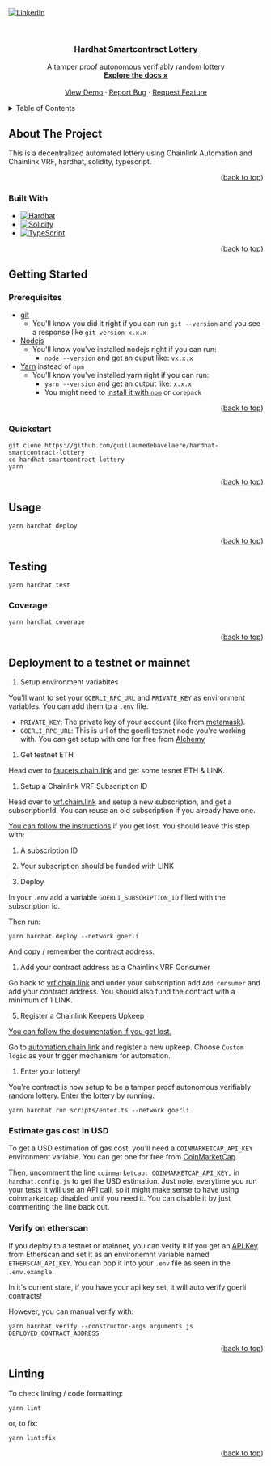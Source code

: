 <a name="readme-top"></a>
[![LinkedIn][linkedin-shield]][linkedin-url]

<!-- PROJECT LOGO -->
<br />
<div align="center">

<h3 align="center">Hardhat Smartcontract Lottery</h3>

  <p align="center">
    A tamper proof autonomous verifiably random lottery
    <br />
    <a href="https://github.com/guillaumedebavelaere/hardhat-smartcontract-lottery"><strong>Explore the docs »</strong></a>
    <br />
    <br />
    <a href="https://github.com/guillaumedebavelaere/hardhat-smartcontract-lottery">View Demo</a>
    ·
    <a href="https://github.com/guillaumedebavelaere/hardhat-smartcontract-lottery/issues">Report Bug</a>
    ·
    <a href="https://github.com/guillaumedebavelaere/hardhat-smartcontract-lottery/issues">Request Feature</a>
  </p>
</div>

<!-- TABLE OF CONTENTS -->
<details>
  <summary>Table of Contents</summary>
  <ol>
    <li>
      <a href="#about-the-project">About The Project</a>
      <ul>
        <li><a href="#built-with">Built With</a></li>
      </ul>
    </li>
    <li>
      <a href="#getting-started">Getting Started</a>
      <ul>
        <li><a href="#prerequisites">Prerequisites</a></li>
        <li><a href="#quickstart">Quickstart</a></li>
      </ul>
    </li>
    <li><a href="#usage">Usage</a></li>
    <li><a href="#testing">Testing</a>
        <ul>
            <li><a href="#coverage">Coverage</a></li>
        </ul>
    </li>
    <li><a href="#deployment-to-a-testnet-or-mainnet">Deployment to a testnet or mainnet</a>
    <ul>
            <li><a href="#estimate-gas-cost-in-usd">Estimate gas cost in USD</a></li>
            <li><a href="#verify-on-etherscan">Verify on etherscan</a></li>
        </ul>
    </li>
    <li><a href="#linting">Linting</a></li>
  </ol>
</details>

<!-- ABOUT THE PROJECT -->

## About The Project

This is a decentralized automated lottery using Chainlink Automation and Chainlink VRF, hardhat, solidity, typescript.

<p align="right">(<a href="#readme-top">back to top</a>)</p>

### Built With

-   [![Hardhat][HArdhat]][Hardhat-url]
-   [![Solidity][Solidity]][Solidity-url]
-   [![TypeScript][Typescript]][Typescript-url]

<p align="right">(<a href="#readme-top">back to top</a>)</p>

<!-- GETTING STARTED -->

## Getting Started

### Prerequisites

-   [git](https://git-scm.com/book/en/v2/Getting-Started-Installing-Git)
    -   You'll know you did it right if you can run `git --version` and you see a response like `git version x.x.x`
-   [Nodejs](https://nodejs.org/en/)
    -   You'll know you've installed nodejs right if you can run:
        -   `node --version` and get an ouput like: `vx.x.x`
-   [Yarn](https://yarnpkg.com/getting-started/install) instead of `npm`
    -   You'll know you've installed yarn right if you can run:
        -   `yarn --version` and get an output like: `x.x.x`
        -   You might need to [install it with `npm`](https://classic.yarnpkg.com/lang/en/docs/install/) or `corepack`

<p align="right">(<a href="#readme-top">back to top</a>)</p>

### Quickstart

```
git clone https://github.com/guillaumedebavelaere/hardhat-smartcontract-lottery
cd hardhat-smartcontract-lottery
yarn
```

<p align="right">(<a href="#readme-top">back to top</a>)</p>

<!-- USAGE EXAMPLES -->

## Usage

```
yarn hardhat deploy
```

<p align="right">(<a href="#readme-top">back to top</a>)</p>

<!-- TESTS -->

## Testing

```
yarn hardhat test
```

<!-- COVERAGE -->

### Coverage

```
yarn hardhat coverage
```

<p align="right">(<a href="#readme-top">back to top</a>)</p>

<!-- DEPLOYMENT -->

## Deployment to a testnet or mainnet

1. Setup environment variabltes

You'll want to set your `GOERLI_RPC_URL` and `PRIVATE_KEY` as environment variables. You can add them to a `.env` file.

-   `PRIVATE_KEY`: The private key of your account (like from [metamask](https://metamask.io/)).
-   `GOERLI_RPC_URL`: This is url of the goerli testnet node you're working with. You can get setup with one for free from [Alchemy](https://alchemy.com/?r=30fb9501aa7fc438)

1. Get testnet ETH

Head over to [faucets.chain.link](https://faucets.chain.link/) and get some tesnet ETH & LINK.

1. Setup a Chainlink VRF Subscription ID

Head over to [vrf.chain.link](https://vrf.chain.link/) and setup a new subscription, and get a subscriptionId. You can reuse an old subscription if you already have one.

[You can follow the instructions](https://docs.chain.link/docs/get-a-random-number/) if you get lost. You should leave this step with:

1. A subscription ID
2. Your subscription should be funded with LINK

3. Deploy

In your `.env` add a variable `GOERLI_SUBSCRIPTION_ID` filled with the subscription id.

Then run:

```
yarn hardhat deploy --network goerli
```

And copy / remember the contract address.

1. Add your contract address as a Chainlink VRF Consumer

Go back to [vrf.chain.link](https://vrf.chain.link) and under your subscription add `Add consumer` and add your contract address. You should also fund the contract with a minimum of 1 LINK.

5. Register a Chainlink Keepers Upkeep

[You can follow the documentation if you get lost.](https://docs.chain.link/docs/chainlink-keepers/compatible-contracts/)

Go to [automation.chain.link](https://automation.chain.link/new) and register a new upkeep. Choose `Custom logic` as your trigger mechanism for automation.

1. Enter your lottery!

You're contract is now setup to be a tamper proof autonomous verifiably random lottery. Enter the lottery by running:

```
yarn hardhat run scripts/enter.ts --network goerli
```

<!-- ESTIMATION GAS COST-->

### Estimate gas cost in USD

To get a USD estimation of gas cost, you'll need a `COINMARKETCAP_API_KEY` environment variable. You can get one for free from [CoinMarketCap](https://pro.coinmarketcap.com/signup).

Then, uncomment the line `coinmarketcap: COINMARKETCAP_API_KEY,` in `hardhat.config.js` to get the USD estimation. Just note, everytime you run your tests it will use an API call, so it might make sense to have using coinmarketcap disabled until you need it. You can disable it by just commenting the line back out.

<!-- VERIFY -->

### Verify on etherscan

If you deploy to a testnet or mainnet, you can verify it if you get an [API Key](https://etherscan.io/myapikey) from Etherscan and set it as an environemnt variable named `ETHERSCAN_API_KEY`. You can pop it into your `.env` file as seen in the `.env.example`.

In it's current state, if you have your api key set, it will auto verify goerli contracts!

However, you can manual verify with:

```
yarn hardhat verify --constructor-args arguments.js DEPLOYED_CONTRACT_ADDRESS
```

<p align="right">(<a href="#readme-top">back to top</a>)</p>

<!-- LINTING -->

## Linting

To check linting / code formatting:

```
yarn lint
```

or, to fix:

```
yarn lint:fix
```

<p align="right">(<a href="#readme-top">back to top</a>)</p>

<!-- MARKDOWN LINKS & IMAGES -->
<!-- https://www.markdownguide.org/basic-syntax/#reference-style-links -->

[linkedin-shield]: https://img.shields.io/badge/-LinkedIn-black.svg?style=for-the-badge&logo=linkedin&colorB=555
[linkedin-url]: https://linkedin.com/in/gdebavelaere
[product-screenshot]: images/screenshot.png
[Hardhat]: https://img.shields.io/badge/-Hardhat-white.svg?style=for-the-badge&logo=hardhat&colorB=EFF77E
[Hardhat-url]: https://hardhat.org/
[Solidity]: https://img.shields.io/badge/-Solidity-black.svg?style=for-the-badge&logo=solidity&colorB=555
[Solidity-url]: https://docs.soliditylang.org/en/develop/
[Typescript]: https://img.shields.io/badge/-Typescript-black.svg?style=for-the-badge&logo=typescript&colorB=35495E
[Typescript-url]: https://www.typescriptlang.org/
